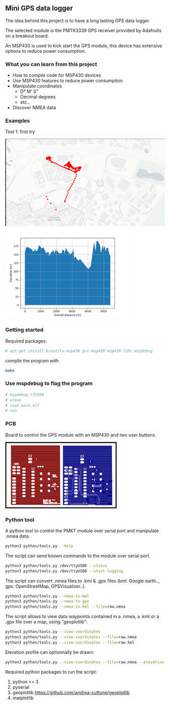 ## Mini GPS data logger 

The idea behind this project is to have a 
long lasting GPS data logger.

The selected module is the PMTK3339 GPS receiver
provided by Adafruits on a breakout board.

An MSP430 is used to kick start the GPS module,
this device has extensive options to reduce power
consumption.

### What you can learn from this project

* How to compile code for MSP430 devices
* Use MSP430 features to reduce power consumption
* Manipulate coordinates
	* D° M' S"
	* Decimal degrees
	* etc.. 
* Discover NMEA data 

### Examples

Test 1: first try

![alt text](tests/test1.png)
![alt text](tests/profile1.png)

### Getting started

Required packages:

```bash
# apt-get install binutils-msp430 gcc-msp430 msp430-libc mspdebug
```

compile the program with

```bash
make
```

### Use mspdebug to flag the program

```bash
# mspdebug rf2500
# erase
# load main.elf
# run
```

### PCB

Board to control the GPS module with
an MSP430 and two user buttons.

![](PCB/top-bottom.png)

### Python tool

A python tool to control the PMKT module over
serial port and manipulate .nmea data.

```bash
python3 python/tools.py --help
```

The script can send known commands to the module
over serial port.

```bash
python3 python/tools.py /dev/ttyUSB0 --status
python3 python/tools.py /dev/ttyUSB0 --start-logging
```

The script can convert .nmea files to .kml & .gpx
files (kml: Google earth.., gpx: OpenStreetMap, GPSVisualizer..).

```bash
python3 python/tools.py --nmea-to-kml
python3 python/tools.py --nmea-to-gpx
python3 python/tools.py --nmea-to-kml --file=raw.nmea
```

The script allows to view data waypoints contained
in a .nmea, a .kml or a .gpx file over a map, using
"geoplotlib":

```bash
python3 python/tools.py --view-coordinates
python3 python/tools.py --view-coordinates --file=raw.nmea
python3 python/tools.py --view-coordinates --file=raw.kml
```

Elevation profile can optionnally be drawn:

```bash
python3 python/tools.py --view-coordinates --file=raw.nmea --elevation-profile
```

Required python packages to run the script:

1. python >= 3
2. pyserial
3. geoplotlib <https://github.com/andrea-cuttone/geoplotlib>
4. matplotlib
